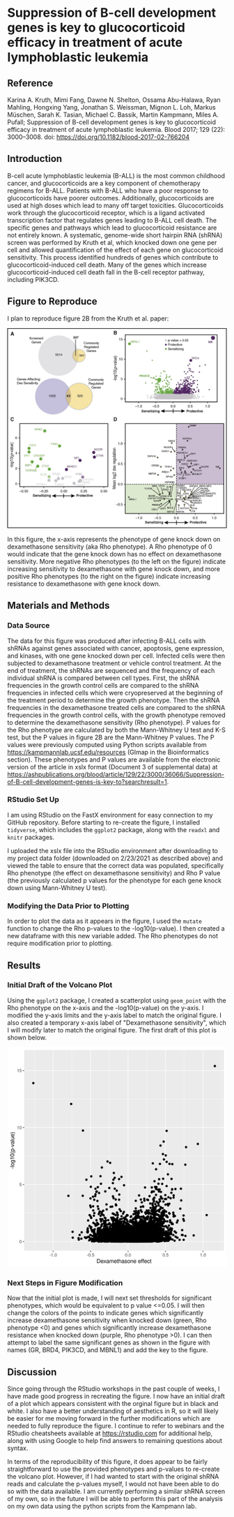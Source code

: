 # Suppression of B-cell development genes is key to glucocorticoid efficacy in treatment of acute lymphoblastic leukemia

## Reference

Karina A. Kruth, Mimi Fang, Dawne N. Shelton, Ossama Abu-Halawa, Ryan Mahling, Hongxing Yang, Jonathan S. Weissman, Mignon L. Loh, Markus Müschen, Sarah K. Tasian, Michael C. Bassik, Martin Kampmann, Miles A. Pufall; Suppression of B-cell development genes is key to glucocorticoid efficacy in treatment of acute lymphoblastic leukemia. Blood 2017; 129 (22): 3000–3008. doi: https://doi.org/10.1182/blood-2017-02-766204

## Introduction

B-cell acute lymphoblastic leukemia (B-ALL) is the most common childhood cancer, and glucocorticoids are a key component of chemotherapy regimens for B-ALL. Patients with B-ALL who have a poor response to glucocorticoids have poorer outcomes. Additionally, glucocorticoids are used at high doses which lead to many off target toxicities. Glucocorticoids work through the glucocorticoid receptor, which is a ligand activated transcription factor that regulates genes leading to B-ALL cell death. The specific genes and pathways which lead to glucocorticoid resistance are not entirely known. A systematic, genome-wide short hairpin RNA (shRNA) screen was performed by Kruth et al, which knocked down one gene per cell and allowed quantification of the effect of each gene on glucocorticoid sensitivity. This process identified hundreds of genes which contribute to glucocorticoid-induced cell death. Many of the genes which increase glucocorticoid-induced cell death fall in the B-cell receptor pathway, including PIK3CD. 

## Figure to Reproduce

I plan to reproduce figure 2B from the Kruth et al. paper: 

![Kruth et al. Figure 2B shows volcano plot of the effect of shRNA gene knockdown on dex sensitivity. Each point is a gene with the log significance on the y-axis, with relative effect (phenotype) on dex-induced cell death on the x-axis. GR is the most protective when knocked down, and knockdown of PIK3CD makes NALM-6 cell more sensitive. Top hits (Mann-Whitney, P <= .05) are green for sensitizing, purple for protective, and gray for P greater than 0.05.](./figure2.jpeg)

In this figure, the x-axis represents the phenotype of gene knock down on dexamethasone sensitivity (aka Rho phenotype). A Rho phenotype of 0 would indicate that the gene knock down has no effect on dexamethasone sensitivity. More negative Rho phenotypes (to the left on the figure) indicate increasing sensitivity to dexamethasone with gene knock down, and more positive Rho phenotypes (to the right on the figure) indicate increasing resistance to dexamethasone with gene knock down.

## Materials and Methods
### Data Source
The data for this figure was produced after infecting B-ALL cells with shRNAs against genes associated with cancer, apoptosis, gene expression, and kinases, with one gene knocked down per cell. Infected cells were then subjected to dexamethasone treatment or vehicle control treatment. At the end of treatment, the shRNAs are sequenced and the frequency of each individual shRNA is compared between cell types. First, the shRNA frequencies in the growth control cells are compared to the shRNA frequencies in infected cells which were cryopreserved at the beginning of the treatment period to determine the growth phenotype. Then the shRNA frequencies in the dexamethasone treated cells are compared to the shRNA frequencies in the growth control cells, with the growth phenotype removed to determine the dexamethasone sensitivity (Rho phenotype). P values for the Rho phenotype are calculated by both the Mann-Whitney U test and K-S test, but the P values in figure 2B are the Mann-Whitney P values. The P values were previously computed using Python scripts available from <https://kampmannlab.ucsf.edu/resources> (GImap in the Bioinformatics section). These phenotypes and P values are available from the electronic version of the article in xslx format (Document 3 of supplemental data) at <https://ashpublications.org/blood/article/129/22/3000/36066/Suppression-of-B-cell-development-genes-is-key-to?searchresult=1>. 

### RStudio Set Up
I am using RStudio on the FastX environment for easy connection to my GitHub repository. Before starting to re-create the figure, I installed `tidyverse`, which includes the `ggplot2` package, along with the `readxl` and `knitr` packages. 

I uploaded the xslx file into the RStudio environment after downloading to my project data folder (downloaded on 2/23/2021 as described above) and viewed the table to ensure that the correct data was populated, specifically Rho phenotype (the effect on dexamethasone sensitivity) and Rho P value (the previously calculated p values for the phenotype for each gene knock down using Mann-Whitney U test). 

### Modifying the Data Prior to Plotting
In order to plot the data as it appears in the figure, I used the `mutate` function to change the Rho p-values to the -log10(p-value). I then created a new dataframe with this new variable added. The Rho phenotypes do not require modification prior to plotting.

## Results
### Initial Draft of the Volcano Plot
Using the `ggplot2` package, I created a scatterplot using `geom_point` with the Rho phenotype on the x-axis and the -log10(p-value) on the y-axis. I modified the y-axis limits and the y-axis label to match the original figure. I also created a temporary x-axis label of "Dexamethasone sensitivity", which I will modify later to match the original figure. The first draft of this plot is shown below.

![Initial Draft Volcano Plot](./output/initial_volcano.png)

### Next Steps in Figure Modification
Now that the initial plot is made, I will next set thresholds for significant phenotypes, which would be equivalent to p value <=0.05. I will then change the colors of the points to indicate genes which significantly increase dexamethasone sensitivity when knocked down (green, Rho phenotype <0) and genes which significantly increase dexamethasone resistance when knocked down (purple, Rho phenotype >0). I can then attempt to label the same significant genes as shown in the figure with names (GR, BRD4, PIK3CD, and MBNL1) and add the key to the figure.   
 
## Discussion
Since going through the RStudio workshops in the past couple of weeks, I have made good progress in recreating the figure. I now have an initial draft of a plot which appears consistent with the orginal figure but in black and white. I also have a better understanding of aesthetics in R, so it will likely be easier for me moving forward in the further modifications which are needed to fully reproduce the figure. I continue to refer to webinars and the RStudio cheatsheets available at <https://rstudio.com> for additional help, along with using Google to help find answers to remaining questions about syntax. 

In terms of the reproducibility of this figure, it does appear to be fairly straightforward to use the provided phenotypes and p-values to re-create the volcano plot. However, if I had wanted to start with the original shRNA reads and calculate the p-values myself, I would not have been able to do so with the data available. I am currently performing a similar shRNA screen of my own, so in the future I will be able to perform this part of the analysis on my own data using the python scripts from the Kampmann lab. 

